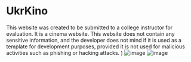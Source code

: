 # UkrKino
This website was created to be submitted to a college instructor for evaluation. It is a cinema website.
This website does not contain any sensitive information, and the developer 
does not mind if it is used as a template for development purposes, provided 
it is not used for malicious activities such as phishing or hacking attacks. )
![image](https://github.com/Danik105/UkrKino/assets/41839304/8d6a48f4-36d6-4690-b04f-a08fa6aef5f6)
![image](https://github.com/Danik105/UkrKino/assets/41839304/6a17c905-dc05-416a-8e61-33046b12d6c3)
